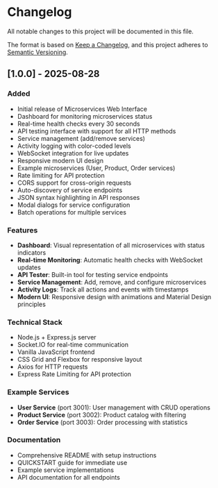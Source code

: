 # Changelog

All notable changes to this project will be documented in this file.

The format is based on [Keep a Changelog](https://keepachangelog.com/en/1.0.0/),
and this project adheres to [Semantic Versioning](https://semver.org/spec/v2.0.0.html).

## [1.0.0] - 2025-08-28

### Added
- Initial release of Microservices Web Interface
- Dashboard for monitoring microservices status
- Real-time health checks every 30 seconds
- API testing interface with support for all HTTP methods
- Service management (add/remove services)
- Activity logging with color-coded levels
- WebSocket integration for live updates
- Responsive modern UI design
- Example microservices (User, Product, Order services)
- Rate limiting for API protection
- CORS support for cross-origin requests
- Auto-discovery of service endpoints
- JSON syntax highlighting in API responses
- Modal dialogs for service configuration
- Batch operations for multiple services

### Features
- **Dashboard**: Visual representation of all microservices with status indicators
- **Real-time Monitoring**: Automatic health checks with WebSocket updates
- **API Tester**: Built-in tool for testing service endpoints
- **Service Management**: Add, remove, and configure microservices
- **Activity Logs**: Track all actions and events with timestamps
- **Modern UI**: Responsive design with animations and Material Design principles

### Technical Stack
- Node.js + Express.js server
- Socket.IO for real-time communication
- Vanilla JavaScript frontend
- CSS Grid and Flexbox for responsive layout
- Axios for HTTP requests
- Express Rate Limiting for API protection

### Example Services
- **User Service** (port 3001): User management with CRUD operations
- **Product Service** (port 3002): Product catalog with filtering
- **Order Service** (port 3003): Order processing with statistics

### Documentation
- Comprehensive README with setup instructions
- QUICKSTART guide for immediate use
- Example service implementations
- API documentation for all endpoints
